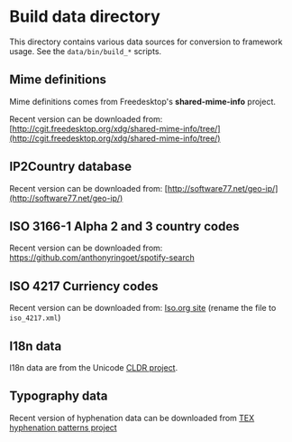 # Build data directory

This directory contains various data sources for conversion to framework usage. See the `data/bin/build_*` scripts.

## Mime definitions

Mime definitions comes from Freedesktop's **shared-mime-info** project.

Recent version can be downloaded from: [http://cgit.freedesktop.org/xdg/shared-mime-info/tree/](http://cgit.freedesktop.org/xdg/shared-mime-info/tree/)

## IP2Country database

Recent version can be downloaded from: [http://software77.net/geo-ip/](http://software77.net/geo-ip/)

## ISO 3166-1 Alpha 2 and 3 country codes

Recent version can be downloaded from: https://github.com/anthonyringoet/spotify-search

## ISO 4217 Curriency codes

Recent version can be downloaded from: [Iso.org site](http://www.iso.org/iso/home/standards/currency_codes.htm) (rename the file to `iso_4217.xml`)

## I18n data

I18n data are from the Unicode [CLDR project](http://unicode.org/Public/cldr/).

## Typography data

Recent version of hyphenation data can be downloaded from [TEX hyphenation patterns project](http://tug.org/svn/texhyphen/trunk/hyph-utf8/tex/generic/hyph-utf8/patterns/tex/)
